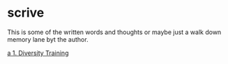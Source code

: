 # scrive
This is some of the written words and thoughts or maybe just a walk down memory lane byt the author.

[a 1. Diversity Training](diversity.md)
